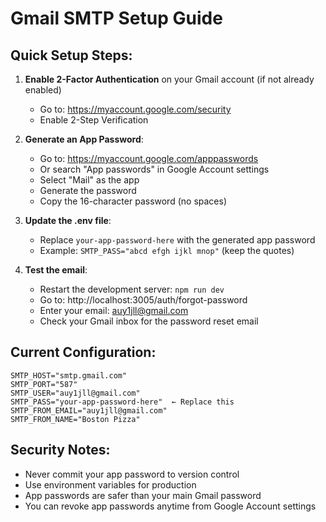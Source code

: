 # Gmail SMTP Setup Guide

## Quick Setup Steps:

1. **Enable 2-Factor Authentication** on your Gmail account (if not already enabled)
   - Go to: https://myaccount.google.com/security
   - Enable 2-Step Verification

2. **Generate an App Password**:
   - Go to: https://myaccount.google.com/apppasswords
   - Or search "App passwords" in Google Account settings
   - Select "Mail" as the app
   - Generate the password
   - Copy the 16-character password (no spaces)

3. **Update the .env file**:
   - Replace `your-app-password-here` with the generated app password
   - Example: `SMTP_PASS="abcd efgh ijkl mnop"` (keep the quotes)

4. **Test the email**:
   - Restart the development server: `npm run dev`
   - Go to: http://localhost:3005/auth/forgot-password
   - Enter your email: auy1jll@gmail.com
   - Check your Gmail inbox for the password reset email

## Current Configuration:
```
SMTP_HOST="smtp.gmail.com"
SMTP_PORT="587"
SMTP_USER="auy1jll@gmail.com"
SMTP_PASS="your-app-password-here"  ← Replace this
SMTP_FROM_EMAIL="auy1jll@gmail.com"
SMTP_FROM_NAME="Boston Pizza"
```

## Security Notes:
- Never commit your app password to version control
- Use environment variables for production
- App passwords are safer than your main Gmail password
- You can revoke app passwords anytime from Google Account settings

